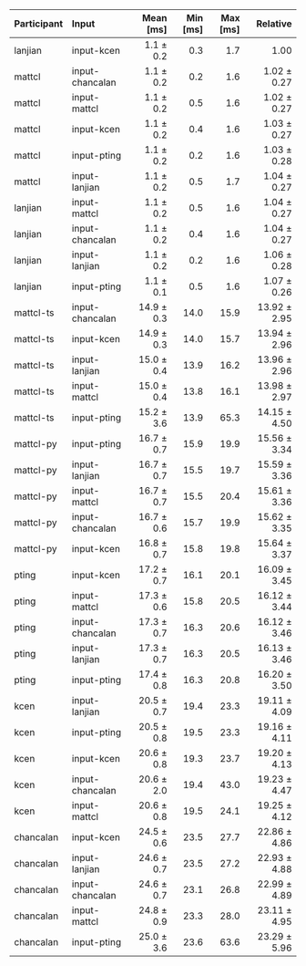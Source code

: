 | Participant | Input | Mean [ms] | Min [ms] | Max [ms] | Relative |
|:---|:---|---:|---:|---:|---:|
| lanjian | input-kcen | 1.1 ± 0.2 | 0.3 | 1.7 | 1.00 |
| mattcl | input-chancalan | 1.1 ± 0.2 | 0.2 | 1.6 | 1.02 ± 0.27 |
| mattcl | input-mattcl | 1.1 ± 0.2 | 0.5 | 1.6 | 1.02 ± 0.27 |
| mattcl | input-kcen | 1.1 ± 0.2 | 0.4 | 1.6 | 1.03 ± 0.27 |
| mattcl | input-pting | 1.1 ± 0.2 | 0.2 | 1.6 | 1.03 ± 0.28 |
| mattcl | input-lanjian | 1.1 ± 0.2 | 0.5 | 1.7 | 1.04 ± 0.27 |
| lanjian | input-mattcl | 1.1 ± 0.2 | 0.5 | 1.6 | 1.04 ± 0.27 |
| lanjian | input-chancalan | 1.1 ± 0.2 | 0.4 | 1.6 | 1.04 ± 0.27 |
| lanjian | input-lanjian | 1.1 ± 0.2 | 0.2 | 1.6 | 1.06 ± 0.28 |
| lanjian | input-pting | 1.1 ± 0.1 | 0.5 | 1.6 | 1.07 ± 0.26 |
| mattcl-ts | input-chancalan | 14.9 ± 0.3 | 14.0 | 15.9 | 13.92 ± 2.95 |
| mattcl-ts | input-kcen | 14.9 ± 0.3 | 14.0 | 15.7 | 13.94 ± 2.96 |
| mattcl-ts | input-lanjian | 15.0 ± 0.4 | 13.9 | 16.2 | 13.96 ± 2.96 |
| mattcl-ts | input-mattcl | 15.0 ± 0.4 | 13.8 | 16.1 | 13.98 ± 2.97 |
| mattcl-ts | input-pting | 15.2 ± 3.6 | 13.9 | 65.3 | 14.15 ± 4.50 |
| mattcl-py | input-pting | 16.7 ± 0.7 | 15.9 | 19.9 | 15.56 ± 3.34 |
| mattcl-py | input-lanjian | 16.7 ± 0.7 | 15.5 | 19.7 | 15.59 ± 3.36 |
| mattcl-py | input-mattcl | 16.7 ± 0.7 | 15.5 | 20.4 | 15.61 ± 3.36 |
| mattcl-py | input-chancalan | 16.7 ± 0.6 | 15.7 | 19.9 | 15.62 ± 3.35 |
| mattcl-py | input-kcen | 16.8 ± 0.7 | 15.8 | 19.8 | 15.64 ± 3.37 |
| pting | input-kcen | 17.2 ± 0.7 | 16.1 | 20.1 | 16.09 ± 3.45 |
| pting | input-mattcl | 17.3 ± 0.6 | 15.8 | 20.5 | 16.12 ± 3.44 |
| pting | input-chancalan | 17.3 ± 0.7 | 16.3 | 20.6 | 16.12 ± 3.46 |
| pting | input-lanjian | 17.3 ± 0.7 | 16.3 | 20.5 | 16.13 ± 3.46 |
| pting | input-pting | 17.4 ± 0.8 | 16.3 | 20.8 | 16.20 ± 3.50 |
| kcen | input-lanjian | 20.5 ± 0.7 | 19.4 | 23.3 | 19.11 ± 4.09 |
| kcen | input-pting | 20.5 ± 0.8 | 19.5 | 23.3 | 19.16 ± 4.11 |
| kcen | input-kcen | 20.6 ± 0.8 | 19.3 | 23.7 | 19.20 ± 4.13 |
| kcen | input-chancalan | 20.6 ± 2.0 | 19.4 | 43.0 | 19.23 ± 4.47 |
| kcen | input-mattcl | 20.6 ± 0.8 | 19.5 | 24.1 | 19.25 ± 4.12 |
| chancalan | input-kcen | 24.5 ± 0.6 | 23.5 | 27.7 | 22.86 ± 4.86 |
| chancalan | input-lanjian | 24.6 ± 0.7 | 23.5 | 27.2 | 22.93 ± 4.88 |
| chancalan | input-chancalan | 24.6 ± 0.7 | 23.1 | 26.8 | 22.99 ± 4.89 |
| chancalan | input-mattcl | 24.8 ± 0.9 | 23.3 | 28.0 | 23.11 ± 4.95 |
| chancalan | input-pting | 25.0 ± 3.6 | 23.6 | 63.6 | 23.29 ± 5.96 |
